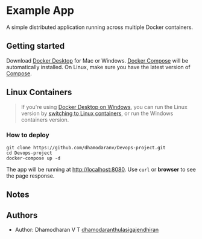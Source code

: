 Example App
=========

A simple distributed application running across multiple Docker containers.

Getting started
---------------

Download [Docker Desktop](https://www.docker.com/products/docker-desktop) for Mac or Windows. [Docker Compose](https://docs.docker.com/compose) will be automatically installed. On Linux, make sure you have the latest version of [Compose](https://docs.docker.com/compose/install/). 


## Linux Containers

> If you're using [Docker Desktop on Windows](https://store.docker.com/editions/community/docker-ce-desktop-windows), you can run the Linux version by [switching to Linux containers](https://docs.docker.com/docker-for-windows/#switch-between-windows-and-linux-containers), or run the Windows containers version.

### How to deploy
```
git clone https://github.com/dhamodaranv/Devops-project.git
cd Devops-project
docker-compose up -d
```

The app will be running at [http://localhost:8080](http://localhost:8080). Use `curl` or <b>browser</b> to see the page response.

Notes
-----

## Authors

- Author: Dhamodharan V T [dhamodaranthulasigajendhiran](mailto:dhamodaranthulasigajendhiran@gmail.com)
